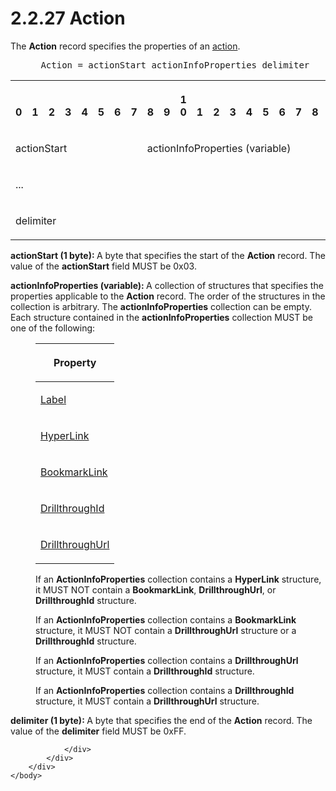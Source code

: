 <html dir="LTR" xmlns:mshelp="http://msdn.microsoft.com/mshelp" xmlns:ddue="http://ddue.schemas.microsoft.com/authoring/2003/5" xmlns:xlink="http://www.w3.org/1999/xlink" xmlns:tool="http://www.microsoft.com/tooltip">
    <head>
        <meta http-equiv="Content-Type" content="text/html; CHARSET=utf-8"></meta>
        <meta name="save" content="history"></meta>
        <title>2.2.27 Action</title>
        <xml>
            <mshelp:toctitle title="2.2.27 Action"></mshelp:toctitle>
            <mshelp:rltitle title="[MS-RPL]: Action"></mshelp:rltitle>
            <mshelp:keyword index="A" term="de187fb1-70ff-4624-bdc0-cacaa129cce1"></mshelp:keyword>
            <mshelp:attr name="DCSext.ContentType" value="open specification"></mshelp:attr>
            <mshelp:attr name="AssetID" value="de187fb1-70ff-4624-bdc0-cacaa129cce1"></mshelp:attr>
            <mshelp:attr name="TopicType" value="kbRef"></mshelp:attr>
            <mshelp:attr name="DCSext.Title" value="[MS-RPL]: Action" />
        </xml>
    </head>
    <body>
        <div id="header">
            <h1 class="heading">2.2.27 Action</h1>
        </div>
        <div id="mainSection">
            <div id="mainBody">
                <div id="allHistory" class="saveHistory"></div>
                <div id="sectionSection0" class="section" name="collapseableSection">
                    

<p>The <b>Action</b> record specifies the properties of an <a href="75ae48f7-746b-4b41-919c-6699fa28b3ef.html#gt_b178b6c0-7df9-4107-95ca-12c7f0b9900b">action</a>.           </p>

<dl>
<dd>
<div><pre> Action = actionStart actionInfoProperties delimiter
</pre></div>
</dd></dl>

<table>
 <tr>
  <th><p><br>0</p></th>
  <th><p><br>1</p></th>
  <th><p><br>2</p></th>
  <th><p><br>3</p></th>
  <th><p><br>4</p></th>
  <th><p><br>5</p></th>
  <th><p><br>6</p></th>
  <th><p><br>7</p></th>
  <th><p><br>8</p></th>
  <th><p><br>9</p></th>
  <th><p>1<br>0</p></th>
  <th><p><br>1</p></th>
  <th><p><br>2</p></th>
  <th><p><br>3</p></th>
  <th><p><br>4</p></th>
  <th><p><br>5</p></th>
  <th><p><br>6</p></th>
  <th><p><br>7</p></th>
  <th><p><br>8</p></th>
  <th><p><br>9</p></th>
  <th><p>2<br>0</p></th>
  <th><p><br>1</p></th>
  <th><p><br>2</p></th>
  <th><p><br>3</p></th>
  <th><p><br>4</p></th>
  <th><p><br>5</p></th>
  <th><p><br>6</p></th>
  <th><p><br>7</p></th>
  <th><p><br>8</p></th>
  <th><p><br>9</p></th>
  <th><p>3<br>0</p></th>
  <th><p><br>1</p></th>
 </tr>
 <tr>
  <td colspan="8">
  <p>actionStart</p>
  </td>
  <td colspan="24">
  <p>actionInfoProperties
  (variable)</p>
  </td>
 </tr>
 <tr>
  <td colspan="32">
  <p>...</p>
  </td>
 </tr>
 <tr>
  <td colspan="8">
  <p>delimiter</p>
  </td>
  
 </tr>
</table>

<p><b>actionStart (1 byte): </b>A byte that specifies
the start of the <b>Action</b> record. The value of the <b>actionStart</b>
field MUST be 0x03.</p>

<p><b>actionInfoProperties (variable): </b>A collection
of structures that specifies the properties applicable to the <b>Action</b>
record. The order of the structures in the collection is arbitrary. The <b>actionInfoProperties</b>
collection can be empty. Each structure contained in the <b>actionInfoProperties</b>
collection MUST be one of the following:</p>

<dl>
<dd>
<table>
 <thead>
  <tr>
   <th>
   <p>Property</p>
   </th>
  </tr>
 </thead>
 <tr>
  <td>
  <p><a href="07e6d2f5-45d1-415f-b4d0-ed2de8bd7801.html">Label</a></p>
  </td>
 </tr>
 <tr>
  <td>
  <p><a href="1514971f-28f3-48f8-988d-944eb12799b1.html">HyperLink</a></p>
  </td>
 </tr>
 <tr>
  <td>
  <p><a href="b7ec7c0d-784a-4a59-bc88-7df07f172b49.html">BookmarkLink</a></p>
  </td>
 </tr>
 <tr>
  <td>
  <p><a href="b0715db2-0dab-436c-9e30-196ca4e0ccd2.html">DrillthroughId</a></p>
  </td>
 </tr>
 <tr>
  <td>
  <p><a href="b1e1d7c4-3704-4c13-ab66-a781fb598961.html">DrillthroughUrl</a></p>
  </td>
 </tr>
</table>
</dd>
<dd>
<p>If an <b>ActionInfoProperties</b> collection
contains a <b>HyperLink</b> structure, it MUST NOT contain a <b>BookmarkLink</b>,
<b>DrillthroughUrl</b>, or <b>DrillthroughId</b> structure.</p>
</dd>
<dd>
<p>If an <b>ActionInfoProperties</b> collection
contains a <b>BookmarkLink</b> structure, it MUST NOT contain a <b>DrillthroughUrl</b> structure
or a <b>DrillthroughId</b> structure.</p>
</dd>
<dd>
<p>If an <b>ActionInfoProperties</b> collection
contains a <b>DrillthroughUrl</b> structure, it MUST contain a <b>DrillthroughId</b> structure.</p>
</dd>
<dd>
<p>If an <b>ActionInfoProperties</b> collection
contains a <b>DrillthroughId</b> structure, it MUST contain a <b>DrillthroughUrl</b> structure.</p>
</dd></dl>









<p><b>delimiter (1 byte): </b>A byte that specifies the
end of the <b>Action</b> record. The value of the <b>delimiter</b> field MUST
be 0xFF.</p>


                </div>
            </div>
        </div>
    </body>
</html>